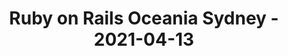 ---
layout: post
title: Ruby on Rails Oceania Sydney - 2021-04-13
datetime: 2021-04-13 18:00:00.000000000 -04:00
name: Ruby on Rails Oceania Sydney
external_url: https://www.meetup.com/Ruby-On-Rails-Oceania-Sydney/events/hlnmbsyccgbrb/
---